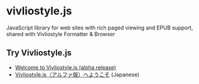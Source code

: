 # vivliostyle.js
JavaScript library for web sites with rich paged viewing and EPUB support, shared with Vivliostyle Formatter &amp; Browser

## Try Vivliostyle.js
* [Welcome to Vivliostyle.js (alpha release)](http://vivliostyle.github.io/vivliostyle.js/)
* [Vivliostyle.js（アルファ版）へようこそ](http://vivliostyle.github.io/vivliostyle.js/index-ja.html) (Japanese) 


